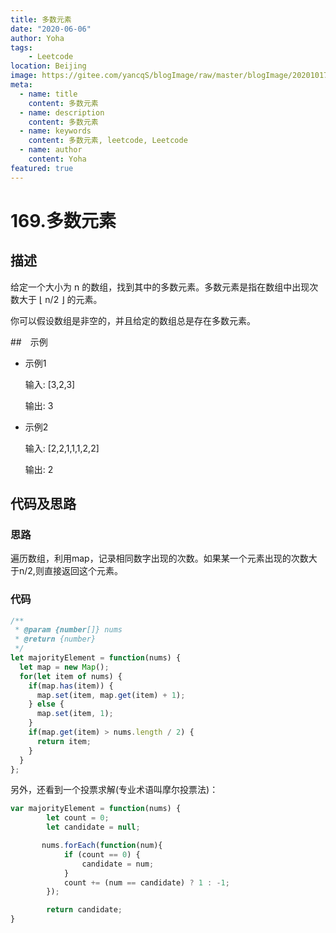 ```yaml
---
title: 多数元素
date: "2020-06-06"
author: Yoha
tags:
    - Leetcode
location: Beijing
image: https://gitee.com/yancqS/blogImage/raw/master/blogImage/20201017151542.jpeg
meta:
  - name: title
    content: 多数元素
  - name: description
    content: 多数元素
  - name: keywords
    content: 多数元素, leetcode, Leetcode
  - name: author
    content: Yoha
featured: true
---
```

# 169.多数元素

## 描述

给定一个大小为 n 的数组，找到其中的多数元素。多数元素是指在数组中出现次数大于 ⌊ n/2 ⌋ 的元素。

你可以假设数组是非空的，并且给定的数组总是存在多数元素。

##　示例

  - 示例1

    输入: [3,2,3]

    输出: 3

  - 示例2

    输入: [2,2,1,1,1,2,2]

    输出: 2

## 代码及思路

### 思路

遍历数组，利用map，记录相同数字出现的次数。如果某一个元素出现的次数大于n/2,则直接返回这个元素。

### 代码

```javascript
/**
 * @param {number[]} nums
 * @return {number}
 */
let majorityElement = function(nums) {
  let map = new Map();
  for(let item of nums) {
    if(map.has(item)) {
      map.set(item, map.get(item) + 1);
    } else {
      map.set(item, 1);
    }
    if(map.get(item) > nums.length / 2) {
      return item;
    }
  }
};
```

另外，还看到一个投票求解(专业术语叫摩尔投票法)：

```javascript
var majorityElement = function(nums) {
        let count = 0;
        let candidate = null;

       nums.forEach(function(num){
            if (count == 0) {
                candidate = num;
            }
            count += (num == candidate) ? 1 : -1;
        });

        return candidate;
}
```
